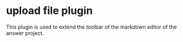 # upload file plugin
This plugin is used to extend the toolbar of the markdown editor of the answer project.